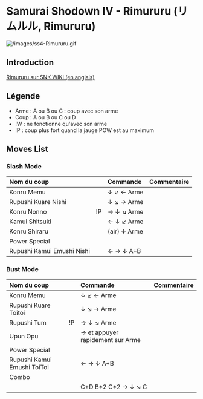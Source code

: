 # Samurai Shodown IV - Rimururu (リムルル, Rimururu)

![](/images/ss4-Rimururu.gif "/images/ss4-Rimururu.gif")

## Introduction

[Rimururu sur SNK WIKI (en anglais)](http://snk.wikia.com/wiki/Rimururu)

## Légende

- Arme : A ou B ou C : coup avec son arme
- Coup : A ou B ou C ou D
- !W : ne fonctionne qu'avec son arme
- !P : coup plus fort quand la jauge POW est au maximum

## Moves List

### Slash Mode

| Nom du coup                |     | Commande     | Commentaire |
|:---------------------------|-----|:-------------|:------------|
| Konru Memu                 |     | ↓ ↙ ← Arme   |             |
| Rupushi Kuare Nishi        |     | ↓ ↘ → Arme   |             |
| Konru Nonno                | !P  | → ↓ ↘ Arme   |             |
| Kamui Shitsuki             |     | ← ↓ ↙ Arme   |             |
| Konru Shiraru              |     | (air) ↓ Arme |             |
| Power Special              |     |              |             |
| Rupushi Kamui Emushi Nishi |     | ← → ↓ A+B    |             |

### Bust Mode

| Nom du coup                 |     | Commande                         | Commentaire |
|:----------------------------|-----|:---------------------------------|:------------|
| Konru Memu                  |     | ↓ ↙ ← Arme                       |             |
| Rupushi Kuare Toitoi        |     | ↓ ↘ → Arme                       |             |
| Rupushi Tum                 | !P  | → ↓ ↘ Arme                       |             |
| Upun Opu                    |     | → et appuyer rapidement sur Arme |             |
| Power Special               |     |                                  |             |
| Rupushi Kamui Emushi ToiToi |     | ← → ↓ A+B                        |             |
| Combo                       |     |                                  |             |
|                             |     | C+D B\*2 C\*2 → ↓ ↘ C            |             |
